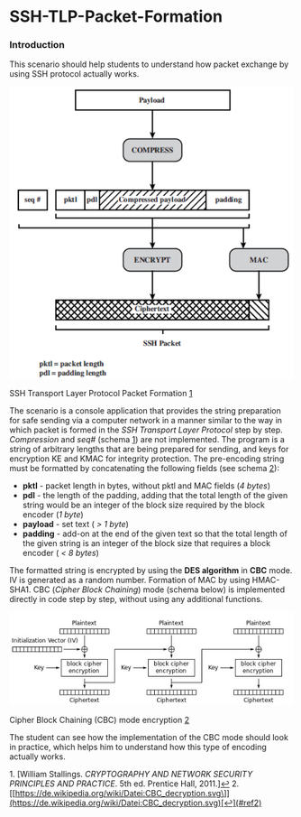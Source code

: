 # SSH-TLP-Packet-Formation
### Introduction

This scenario should help students to understand how packet exchange by using SSH protocol actually works.

![SSH Transport Layer Protocol Packet Formation]( static/SSH.png)

SSH Transport Layer Protocol Packet Formation [1](#fn1)

The scenario is a console application that provides the string preparation for safe sending via a computer network in a manner similar to the way in which packet is formed in the _SSH Transport Layer Protocol_ step by step. _Compression_ and _seq#_ (schema [1](#fn1)) are not implemented. The program is a string of arbitrary lengths that are being prepared for sending, and keys for encryption KE and KMAC for integrity protection. The pre-encoding string must be formatted by concatenating the following fields (see schema [2](#fn2)):

*   **pktl** \- packet length in bytes, without pktl and MAC fields (_4 bytes_)
*   **pdl** \- the length of the padding, adding that the total length of the given string would be an integer of the block size required by the block encoder (_1 byte_)
*   **payload** \- set text ( _\> 1 byte_)
*   **padding** \- add-on at the end of the given text so that the total length of the given string is an integer of the block size that requires a block encoder ( _< 8 bytes_)

The formatted string is encrypted by using the **DES algorithm** in **CBC** mode. IV is generated as a random number. Formation of MAC by using HMAC-SHA1. CBC (_Cipher Block Chaining_) mode (schema below) is implemented directly in code step by step, without using any additional functions.

![Cipher Block Chaining (CBC) mode encryption]( static/CBC.jpg)

Cipher Block Chaining (CBC) mode encryption [2](#fn2)

The student can see how the implementation of the CBC mode should look in practice, which helps him to understand how this type of encoding actually works.

1\. \[William Stallings. _CRYPTOGRAPHY AND NETWORK SECURITY PRINCIPLES AND PRACTICE_. 5th ed. Prentice Hall, 2011.\][↩](#ref1) 
2\. [\[https://de.wikipedia.org/wiki/Datei:CBC_decryption.svg\]](https://de.wikipedia.org/wiki/Datei:CBC_decryption.svg)[↩](#ref2)
